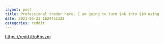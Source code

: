 ```yaml
--- 
layout: post 
title: Professional trader here. I am going to turn $4k into $1M using a basic breakout trading strategy. Here is Day 1. Trading is simple, beatable, and small accounts have a huge edge. 
date: 2021-06-23 1624451328 
categories: reddit 
--- 
```

https://redd.it/o6bszm
